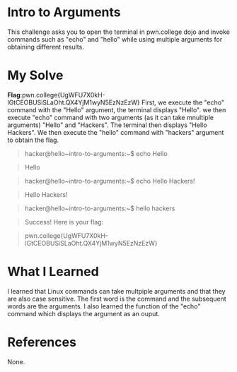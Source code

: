 # Intro to Arguments
This challenge asks you to open the terminal in pwn.college dojo and invoke commands such as "echo" and "hello" while using multiple arguments for obtaining different results.
# My Solve
**Flag**:pwn.college{UgWFU7X0kH-lGtCEOBUSiSLaOht.QX4YjM1wyN5EzNzEzW}
First, we execute the "echo" command with the "Hello" argument, the terminal displays "Hello". we then execute "echo" command with two arguments (as it can take mnultiple arguments) "Hello" and "Hackers". The terminal then displays "Hello Hackers". We then execute the "hello" command with "hackers" argument to obtain the flag.
>hacker@hello~intro-to-arguments:~$ echo Hello

>Hello

>hacker@hello~intro-to-arguments:~$ echo Hello Hackers!

>Hello Hackers!

>hacker@hello~intro-to-arguments:~$ hello hackers

>Success! Here is your flag:

>pwn.college{UgWFU7X0kH-lGtCEOBUSiSLaOht.QX4YjM1wyN5EzNzEzW}

# What I Learned
I learned that Linux commands can take multpiple arguments and that they are also case sensitive. The first word is the command and the subsequent words are the arguments. I also learned the function of the "echo" command which displays the argument as an ouput.
# References
None.

